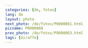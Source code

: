 ```yaml
---
categories: [de, fotos]
lang: de
layout: photo
next_photo: /de/fotos/P0000061.html
picname: P0000060
prev_photo: /de/fotos/P0000063.html
tags: [Giraffe]
---
```

